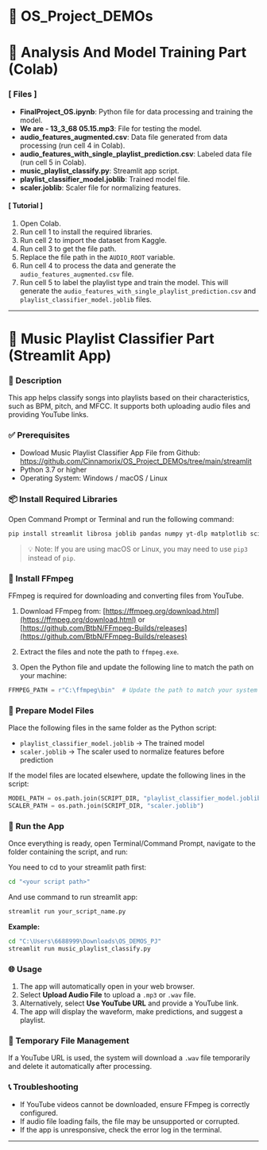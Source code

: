 # 📂 OS_Project_DEMOs
# 🤖 Analysis And Model Training Part (Colab)
### [ Files ]

- **FinalProject_OS.ipynb**: Python file for data processing and training the model.
- **We are - 13_3_68 05.15.mp3**: File for testing the model.
- **audio_features_augmented.csv**: Data file generated from data processing (run cell 4 in Colab).
- **audio_features_with_single_playlist_prediction.csv**: Labeled data file (run cell 5 in Colab).
- **music_playlist_classify.py**: Streamlit app script.
- **playlist_classifier_model.joblib**: Trained model file.
- **scaler.joblib**: Scaler file for normalizing features.

#### [ Tutorial ]

1. Open Colab.
2. Run cell 1 to install the required libraries.
3. Run cell 2 to import the dataset from Kaggle.
4. Run cell 3 to get the file path.
5. Replace the file path in the `AUDIO_ROOT` variable.
6. Run cell 4 to process the data and generate the `audio_features_augmented.csv` file.
7. Run cell 5 to label the playlist type and train the model. This will generate the `audio_features_with_single_playlist_prediction.csv` and `playlist_classifier_model.joblib` files.

---

# 🎵 Music Playlist Classifier Part (Streamlit App) 

### 📝 Description

This app helps classify songs into playlists based on their characteristics, such as BPM, pitch, and MFCC. It supports both uploading audio files and providing YouTube links.



### ✅ Prerequisites
- Dowload Music Playlist Classifier App File from Github: https://github.com/Cinnamorix/OS_Project_DEMOs/tree/main/streamlit
- Python 3.7 or higher
- Operating System: Windows / macOS / Linux



### 📦 Install Required Libraries

Open Command Prompt or Terminal and run the following command:

```bash
pip install streamlit librosa joblib pandas numpy yt-dlp matplotlib scikit-learn
```

> 💡 Note: If you are using macOS or Linux, you may need to use `pip3` instead of `pip`.


### 🔧 Install FFmpeg

FFmpeg is required for downloading and converting files from YouTube.

1. Download FFmpeg from: [https://ffmpeg.org/download.html](https://ffmpeg.org/download.html) or
   [https://github.com/BtbN/FFmpeg-Builds/releases](https://github.com/BtbN/FFmpeg-Builds/releases)

2. Extract the files and note the path to `ffmpeg.exe`.

3. Open the Python file and update the following line to match the path on your machine:

```python
FFMPEG_PATH = r"C:\ffmpeg\bin"  # Update the path to match your system
```


### 🧠 Prepare Model Files

Place the following files in the same folder as the Python script:

- `playlist_classifier_model.joblib` → The trained model
- `scaler.joblib` → The scaler used to normalize features before prediction

If the model files are located elsewhere, update the following lines in the script:

```python
MODEL_PATH = os.path.join(SCRIPT_DIR, "playlist_classifier_model.joblib")
SCALER_PATH = os.path.join(SCRIPT_DIR, "scaler.joblib")
```


### 🎯 Run the App

Once everything is ready, open Terminal/Command Prompt, navigate to the folder containing the script, and run:

You need to cd to your streamlit path first:
```bash
cd "<your script path>"
```
And use command to run streamlit app:
```bash
streamlit run your_script_name.py
```

**Example:**

```bash
cd "C:\Users\6688999\Downloads\OS_DEMOS_PJ"
streamlit run music_playlist_classify.py
```


### 🌐 Usage

1. The app will automatically open in your web browser.
2. Select **Upload Audio File** to upload a `.mp3` or `.wav` file.
3. Alternatively, select **Use YouTube URL** and provide a YouTube link.
4. The app will display the waveform, make predictions, and suggest a playlist.


### 🧹 Temporary File Management

If a YouTube URL is used, the system will download a `.wav` file temporarily and delete it automatically after processing.


### 📞 Troubleshooting

- If YouTube videos cannot be downloaded, ensure FFmpeg is correctly configured.
- If audio file loading fails, the file may be unsupported or corrupted.
- If the app is unresponsive, check the error log in the terminal.

---
